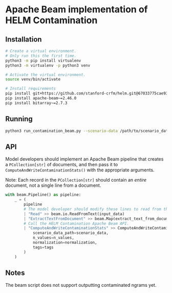 # Apache Beam implementation of HELM Contamination

## Installation

```bash
# Create a virtual environment.
# Only run this the first time.
python3 -m pip install virtualenv
python3 -m virtualenv -p python3 venv

# Activate the virtual environment.
source venv/bin/activate

# Install requirements
pip install git+https://github.com/stanford-crfm/helm.git@67033775cae93ab06ece65d006091f72cf841826
pip install apache-beam~=2.46.0
pip install bitarray~=2.7.3
```

## Running

```bash
python3 run_contamination_beam.py --scenario-data /path/to/scenario_data.jsonl --input-data /path/to/input_data.jsonl --input-format the_pile --output-stats /path/to/output_stats.jsonl --normalization default --tags tag1 tag2
```

## API

Model developers should implement an Apache Beam pipeline that creates a `PCollection[str]` of documents, and then pass it to `ComputeAndWriteContaminationStats()` with the appropriate arguments.

Note: Each record in the `PCollection[str]` should contain an _entire_ document, not a single line from a document.

```python
with beam.Pipeline() as pipeline:
    _ = (
        pipeline
        # The model developer should modify these lines to read from the actual training set.
        | "Read" >> beam.io.ReadFromText(input_data)
        | "ExtractTextFromDocument" >> beam.Map(extract_text_from_document)
        # Call the HELM Contamination Apache Beam API.
        | "ComputeAndWriteContaminationStats" >> ComputeAndWriteContaminationStats(
            scenario_data_path=scenario_data,
            n_values=n_values,
            normalization=normalization,
            tags=tags
        )
    )
```

## Notes

The beam script does not support outputting contaminated ngrams yet.